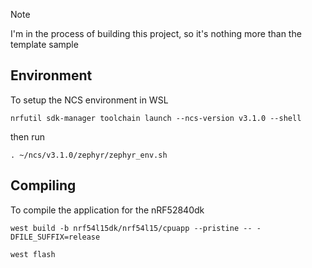 > [!NOTE]
> I'm in the process of building this project, so it's nothing more than the template sample

## Environment

To setup the NCS environment in WSL

```
nrfutil sdk-manager toolchain launch --ncs-version v3.1.0 --shell
```

then run

```
. ~/ncs/v3.1.0/zephyr/zephyr_env.sh
```

## Compiling

To compile the application for the nRF52840dk

```
west build -b nrf54l15dk/nrf54l15/cpuapp --pristine -- -DFILE_SUFFIX=release
```

```
west flash
```